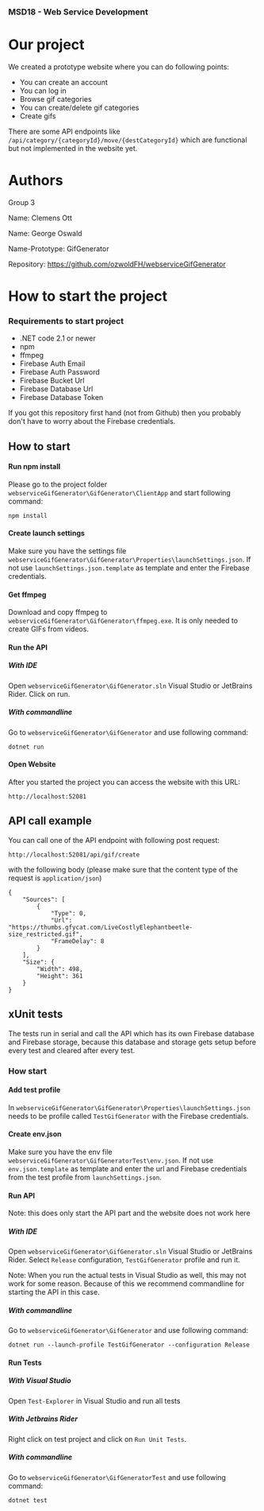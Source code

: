 
### MSD18 - Web Service Development

# Our project

We created a prototype website where you can do following points:

- You can create an account
- You can log in
- Browse gif categories
- You can create/delete gif categories
- Create gifs

There are some API endpoints like ```/api/category/{categoryId}/move/{destCategoryId}``` which are functional but not implemented in the website yet.

# Authors
Group 3

Name: Clemens Ott

Name: George Oswald

Name-Prototype: GifGenerator

Repository: https://github.com/ozwoldFH/webserviceGifGenerator

# How to start the project

### Requirements to start project

- .NET code 2.1 or newer
- npm
- ffmpeg
- Firebase Auth Email
- Firebase Auth Password
- Firebase Bucket Url
- Firebase Database Url
- Firebase Database Token

If you got this repository first hand (not from Github) then you probably don't have to worry about the Firebase credentials.

## How to start

#### Run npm install 
Please go to the project folder  `webserviceGifGenerator\GifGenerator\ClientApp` and start following command:
```
npm install
```

#### Create launch settings 
Make sure you have the settings file `webserviceGifGenerator\GifGenerator\Properties\launchSettings.json`.
If not use `launchSettings.json.template`
as template and enter the Firebase credentials.

#### Get ffmpeg
Download and copy ffmpeg to  `webserviceGifGenerator\GifGenerator\ffmpeg.exe`.
It is only needed to create GIFs from videos.

#### Run the API

##### With IDE
Open `webserviceGifGenerator\GifGenerator.sln` Visual Studio or JetBrains Rider. Click on run.

##### With commandline
Go to `webserviceGifGenerator\GifGenerator` and use following command:
```
dotnet run
```

#### Open Website
After you started the project you can access the website with this URL:
```
http://localhost:52081
```

## API call example
You can call one of the API endpoint with following post request:

```
http://localhost:52081/api/gif/create
```
with the following body (please make sure that the content type of the request is `application/json`)
```
{
    "Sources": [
        {
            "Type": 0,
            "Url": "https://thumbs.gfycat.com/LiveCostlyElephantbeetle-size_restricted.gif",
            "FrameDelay": 8
        }
    ],
    "Size": {
        "Width": 498,
        "Height": 361
    }
}

```


## xUnit tests
The tests run in serial and call the API which has its own Firebase database and Firebase storage,
because this database and storage gets setup before every test and cleared after every test. 

### How start

#### Add test profile
In `webserviceGifGenerator\GifGenerator\Properties\launchSettings.json` needs to be profile called `TestGifGenerator` with the Firebase credentials.  

#### Create env.json
Make sure you have the env file `webserviceGifGenerator\GifGeneratorTest\env.json`.
If not use `env.json.template` as template and enter the url and Firebase credentials from the test profile from `launchSettings.json`.

#### Run API
Note: this does only start the API part and the website does not work here
  
##### With IDE
Open `webserviceGifGenerator\GifGenerator.sln` Visual Studio or JetBrains Rider.
Select `Release` configuration, `TestGifGenerator` profile and run it.

Note: When you run the actual tests in Visual Studio as well, this may not work for some reason. 
Because of this we recommend commandline for starting the API in this case.

##### With commandline
Go to `webserviceGifGenerator\GifGenerator` and use following command:
```
dotnet run --launch-profile TestGifGenerator --configuration Release
```

#### Run Tests

##### With Visual Studio
Open `Test-Explorer` in Visual Studio and run all tests

##### With Jetbrains Rider
Right click on test project and click on `Run Unit Tests`.

##### With commandline
Go to `webserviceGifGenerator\GifGeneratorTest` and use following command:
```
dotnet test
```